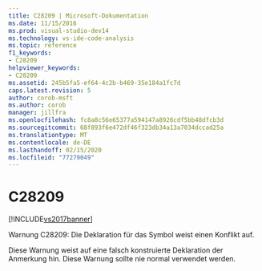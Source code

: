 ```yaml
---
title: C28209 | Microsoft-Dokumentation
ms.date: 11/15/2016
ms.prod: visual-studio-dev14
ms.technology: vs-ide-code-analysis
ms.topic: reference
f1_keywords:
- C28209
helpviewer_keywords:
- C28209
ms.assetid: 245b5fa5-ef64-4c2b-b469-35e184a1fc7d
caps.latest.revision: 5
author: corob-msft
ms.author: corob
manager: jillfra
ms.openlocfilehash: fc8a8c56e65377a594147a8926cdf5bb48dfcb3d
ms.sourcegitcommit: 68f893f6e472df46f323db34a13a7034dccad25a
ms.translationtype: MT
ms.contentlocale: de-DE
ms.lasthandoff: 02/15/2020
ms.locfileid: "77279049"
---
```

# <a name="c28209"></a>C28209
[!INCLUDE[vs2017banner](../includes/vs2017banner.md)]

Warnung C28209: Die Deklaration für das Symbol weist einen Konflikt auf.  
  
 Diese Warnung weist auf eine falsch konstruierte Deklaration der Anmerkung hin. Diese Warnung sollte nie normal verwendet werden.
